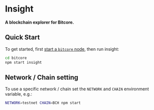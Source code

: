 # Insight

**A blockchain explorer for Bitcore.**

## Quick Start

To get started, first [start a `bitcore` node](../../readme.md), then run insight:

```bash
cd bitcore
npm start insight
```

## Network / Chain setting

To use a specific network / chain set the `NETWORK` and  `CHAIN` environment variable, e.g.:

```bash
NETWORK=testnet CHAIN=BCH npm start
```
